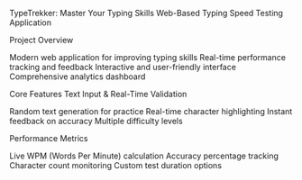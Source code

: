 TypeTrekker: Master Your Typing Skills
Web-Based Typing Speed Testing Application

Project Overview

Modern web application for improving typing skills
Real-time performance tracking and feedback
Interactive and user-friendly interface
Comprehensive analytics dashboard


Core Features
Text Input & Real-Time Validation

Random text generation for practice
Real-time character highlighting
Instant feedback on accuracy
Multiple difficulty levels

Performance Metrics

Live WPM (Words Per Minute) calculation
Accuracy percentage tracking
Character count monitoring
Custom test duration options
